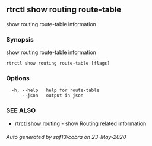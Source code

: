 ## rtrctl show routing route-table

show routing route-table information

### Synopsis


show routing route-table information

```
rtrctl show routing route-table [flags]
```

### Options

```
  -h, --help   help for route-table
      --json   output in json
```

### SEE ALSO
* [rtrctl show routing](rtrctl_show_routing.md)	 - show Routing related information

###### Auto generated by spf13/cobra on 23-May-2020
